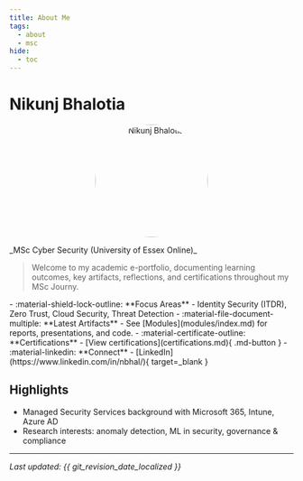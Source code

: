 ```yaml
---
title: About Me
tags:
  - about
  - msc
hide:
  - toc
---
```


# Nikunj Bhalotia
<p align="center">
  <img src="assets/images/profile.png" alt="Nikunj Bhalotia" style="border-radius:50%; width:200px; height:200px; object-fit:cover;">
</p>
_MSc Cyber Security (University of Essex Online)_

> Welcome to my academic e-portfolio, documenting learning outcomes, key artifacts, reflections, and certifications throughout my MSc Journy.

<div class="grid cards" markdown>
- :material-shield-lock-outline: **Focus Areas**
  - Identity Security (ITDR), Zero Trust, Cloud Security, Threat Detection
- :material-file-document-multiple: **Latest Artifacts**
  - See [Modules](modules/index.md) for reports, presentations, and code.
- :material-certificate-outline: **Certifications**
  - [View certifications](certifications.md){ .md-button }
- :material-linkedin: **Connect**
  - [LinkedIn](https://www.linkedin.com/in/nbhal/){ target=_blank }
</div>

## Highlights
- Managed Security Services background with Microsoft 365, Intune, Azure AD
- Research interests: anomaly detection, ML in security, governance & compliance

---
_Last updated: {{ git_revision_date_localized }}_